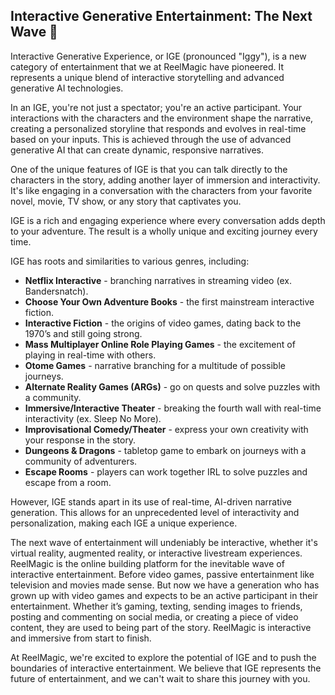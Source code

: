 ## Interactive Generative Entertainment: The Next Wave 🌊 

Interactive Generative Experience, or IGE (pronounced "Iggy"), is a new category of entertainment that we at ReelMagic have pioneered. It represents a unique blend of interactive storytelling and advanced generative AI technologies.

In an IGE, you're not just a spectator; you're an active participant. Your interactions with the characters and the environment shape the narrative, creating a personalized storyline that responds and evolves in real-time based on your inputs. This is achieved through the use of advanced generative AI that can create dynamic, responsive narratives.

One of the unique features of IGE is that you can talk directly to the characters in the story, adding another layer of immersion and interactivity. It's like engaging in a conversation with the characters from your favorite novel, movie, TV show, or any story that captivates you.

IGE is a rich and engaging experience where every conversation adds depth to your adventure. The result is a wholly unique and exciting journey every time.

IGE has roots and similarities to various genres, including:

- **Netflix Interactive** - branching narratives in streaming video (ex. Bandersnatch).
- **Choose Your Own Adventure Books** - the first mainstream interactive fiction.
- **Interactive Fiction** - the origins of video games, dating back to the 1970’s and still going strong.
- **Mass Multiplayer Online Role Playing Games** - the excitement of playing in real-time with others.
- **Otome Games** - narrative branching for a multitude of possible journeys.
- **Alternate Reality Games (ARGs)** - go on quests and solve puzzles with a community.
- **Immersive/Interactive Theater** - breaking the fourth wall with real-time interactivity (ex. Sleep No More).
- **Improvisational Comedy/Theater** - express your own creativity with your response in the story.
- **Dungeons & Dragons** - tabletop game to embark on journeys with a community of adventurers.
- **Escape Rooms** - players can work together IRL to solve puzzles and escape from a room.

However, IGE stands apart in its use of real-time, AI-driven narrative generation. This allows for an unprecedented level of interactivity and personalization, making each IGE a unique experience.

The next wave of entertainment will undeniably be interactive, whether it's virtual reality, augmented reality, or interactive livestream experiences. ReelMagic is the online building platform for the inevitable wave of interactive entertainment. Before video games, passive entertainment like television and movies made sense. But now we have a generation who has grown up with video games and expects to be an active participant in their entertainment. Whether it’s gaming, texting, sending images to friends, posting and commenting on social media, or creating a piece of video content, they are used to being part of the story. ReelMagic is interactive and immersive from start to finish.

At ReelMagic, we're excited to explore the potential of IGE and to push the boundaries of interactive entertainment. We believe that IGE represents the future of entertainment, and we can't wait to share this journey with you.


